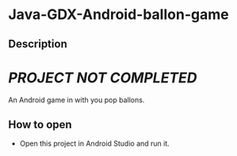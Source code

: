 # Java-GDX-Android-ballon-game

## Description

# ***PROJECT NOT COMPLETED***

An Android game in with you pop ballons.

## How to open
* Open this project in Android Studio and run it.
